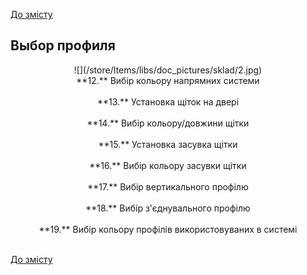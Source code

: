 [До змісту](/service/doc/?cid=folding)
## Выбор профиля
<center>![](/store/Items/libs/doc_pictures/sklad/2.jpg) <br>
**12.** Вибір кольору напрямних системи <br><br>
**13.** Установка щіток на двері <br><br>
**14.** Вибір кольору/довжини щітки <br><br>
**15.** Установка засувка щітки <br><br>
**16.** Вибір кольору засувки щітки <br><br>
**17.** Вибір вертикального профілю <br><br>
**18.** Вибір з'єднувального профілю <br><br>
**19.** Вибір кольору профілів використовуваних в системі <br><br>
</center>


[До змісту](/service/doc/?cid=folding)
